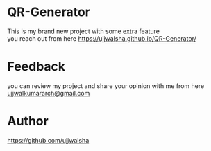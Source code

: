 # QR-Generator
This is my brand new project with some extra feature <br> you reach out from here https://ujjwalsha.github.io/QR-Generator/

# Feedback
you can review my project and share your opinion with me from here ujjwalkumararch@gmail.com

# Author
https://github.com/ujjwalsha

